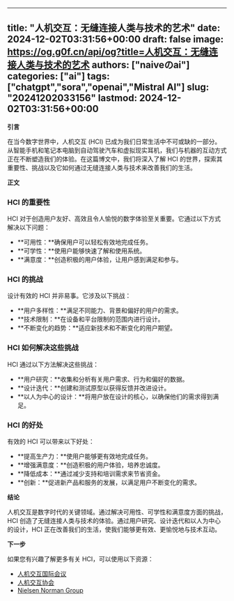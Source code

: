 
---
title: "人机交互：无缝连接人类与技术的艺术"
date: 2024-12-02T03:31:56+00:00
draft: false
image: https://og.g0f.cn/api/og?title=人机交互：无缝连接人类与技术的艺术
authors: ["naiveのai"]
categories: ["ai"]
tags: ["chatgpt","sora","openai","Mistral AI"]
slug: "20241202033156"
lastmod: 2024-12-02T03:31:56+00:00
---
**引言**

在当今数字世界中，人机交互 (HCI) 已成为我们日常生活中不可或缺的一部分。从智能手机和笔记本电脑到自动驾驶汽车和虚拟现实耳机，我们与机器的互动方式正在不断塑造我们的体验。在这篇博文中，我们将深入了解 HCI 的世界，探索其重要性、挑战以及它如何通过无缝连接人类与技术来改善我们的生活。

**正文**

### HCI 的重要性

HCI 对于创造用户友好、高效且令人愉悦的数字体验至关重要。它通过以下方式解决以下问题：

- **可用性：**确保用户可以轻松有效地完成任务。
- **可学性：**使用户能够快速了解和使用系统。
- **满意度：**创造积极的用户体验，让用户感到满足和参与。

### HCI 的挑战

设计有效的 HCI 并非易事。它涉及以下挑战：

- **用户多样性：**满足不同能力、背景和偏好的用户的需求。
- **技术限制：**在设备和平台限制的范围内进行设计。
- **不断变化的趋势：**适应新技术和不断变化的用户期望。

### HCI 如何解决这些挑战

HCI 通过以下方法解决这些挑战：

- **用户研究：**收集和分析有关用户需求、行为和偏好的数据。
- **设计迭代：**创建和测试原型以获得反馈并改进设计。
- **以人为中心的设计：**将用户放在设计的核心，以确保他们的需求得到满足。

### HCI 的好处

有效的 HCI 可以带来以下好处：

- **提高生产力：**使用户能够更有效地完成任务。
- **增强满意度：**创造积极的用户体验，培养忠诚度。
- **降低成本：**通过减少支持和培训需求来节省资金。
- **创新：**促进新产品和服务的发展，以满足用户不断变化的需求。

**结论**

人机交互是数字时代的关键领域。通过解决可用性、可学性和满意度方面的挑战，HCI 创造了无缝连接人类与技术的体验。通过用户研究、设计迭代和以人为中心的设计，HCI 正在改善我们的生活，使我们能够更有效、更愉悦地与技术互动。

**下一步**

如果您有兴趣了解更多有关 HCI，可以使用以下资源：

- [人机交互国际会议](https://www.hcii2023.org/)
- [人机交互协会](https://www.interactions.org/)
- [Nielsen Norman Group](https://www.nngroup.com/)